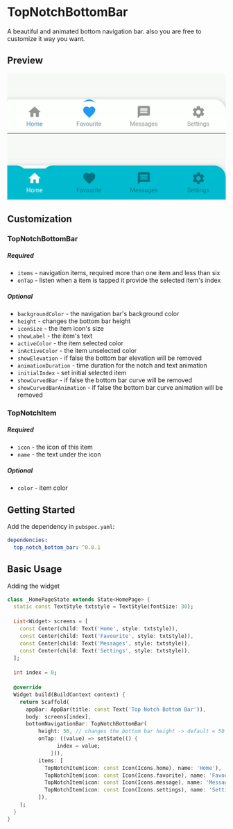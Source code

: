 # TopNotchBottomBar

A beautiful and animated bottom navigation bar. also you are free to customize it way you want.

## Preview

![](https://github.com/sonal-sithara/top_notch_bottom_bar/blob/master/images/gif_1.gif)
![](https://github.com/sonal-sithara/top_notch_bottom_bar/blob/master/images/gif_2.gif)

## Customization

### TopNotchBottomBar

##### Required

- `items` - navigation items, required more than one item and less than six
- `onTap` - listen when a item is tapped it provide the selected item's index

##### Optional

- `backgroundColor` - the navigation bar's background color
- `height` - changes the bottom bar height
- `iconSize` - the item icon's size
- `showLabel` - the item's text
- `activeColor` - the item selected color
- `inActiveColor` - the item unselected color
- `showElevation` - if false the bottom bar elevation will be removed
- `animationDuration` - time duration for the notch and text animation
- `initialIndex` - set initial selected item
- `showCurvedBar` - if false the bottom bar curve will be removed
- `showCurvedBarAnimation` - if false the bottom bar curve animation will be removed

### TopNotchItem

##### Required

- `icon` - the icon of this item
- `name` - the text under the icon

##### Optional

- `color` - item color

## Getting Started

Add the dependency in `pubspec.yaml`:

```yaml
dependencies:
  top_notch_bottom_bar: ^0.0.1
```

## Basic Usage

Adding the widget

```dart
class _HomePageState extends State<HomePage> {
  static const TextStyle txtstyle = TextStyle(fontSize: 30);

  List<Widget> screens = [
    const Center(child: Text('Home', style: txtstyle)),
    const Center(child: Text('Favourite', style: txtstyle)),
    const Center(child: Text('Messages', style: txtstyle)),
    const Center(child: Text('Settings', style: txtstyle)),
  ];

  int index = 0;

  @override
  Widget build(BuildContext context) {
    return Scaffold(
      appBar: AppBar(title: const Text('Top Notch Bottom Bar')),
      body: screens[index],
      bottomNavigationBar: TopNotchBottomBar(
          height: 56, // changes the bottom bar height -> default = 50
          onTap: ((value) => setState(() {
                index = value;
              })),
          items: [
            TopNotchItem(icon: const Icon(Icons.home), name: 'Home'),
            TopNotchItem(icon: const Icon(Icons.favorite), name: 'Favourite'),
            TopNotchItem(icon: const Icon(Icons.message), name: 'Messages'),
            TopNotchItem(icon: const Icon(Icons.settings), name: 'Settings'),
          ]),
    );
  }
}
```
